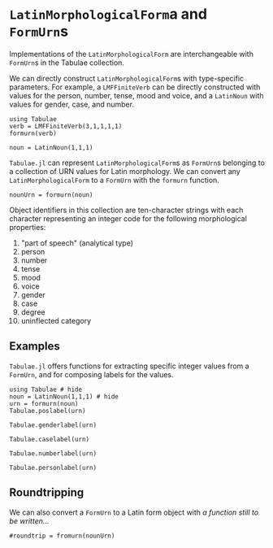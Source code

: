 
# `LatinMorphologicalForm`a  and `FormUrn`s

Implementations of the `LatinMorphologicalForm` are interchangeable with `FormUrn`s in the Tabulae collection.

We can directly construct `LatinMorphologicalForm`s with type-specific parameters.  For example, a `LMFFiniteVerb` can be directly constructed with values for the person, number, tense, mood and voice, and a `LatinNoun` with values for gender, case, and number.

```@example formurns
using Tabulae
verb = LMFFiniteVerb(3,1,1,1,1)
formurn(verb)
```

```@example formurns
noun = LatinNoun(1,1,1)
```


`Tabulae.jl` can represent `LatinMorphologicalForm`s as `FormUrn`s belonging to a collection of URN values for Latin morphology.  We can convert any `LatinMorphologicalForm` to a `FormUrn` with the `formurn` function.

```@example formurns
nounUrn = formurn(noun)
```



Object identifiers in this collection are ten-character strings with each character representing an integer code for the following morphological properties:

1. "part of speech" (analytical type)
2. person
3. number
4. tense
5. mood
6. voice
7. gender
8. case
9. degree
10. uninflected category




## Examples

`Tabulae.jl` offers functions for extracting specific integer values from a `FormUrn`, and for composing labels for the values.


```@example intro
using Tabulae # hide
noun = LatinNoun(1,1,1) # hide
urn = formurn(noun)
Tabulae.poslabel(urn)
```

```@example intro
Tabulae.genderlabel(urn)
```


```@example intro
Tabulae.caselabel(urn)
```


```@example intro
Tabulae.numberlabel(urn)
```

```@example intro
Tabulae.personlabel(urn)
```

## Roundtripping


We can also convert a `FormUrn` to a Latin form object with *a function still to be written...*


```@example formurns
#roundtrip = fromurn(nounUrn)
```